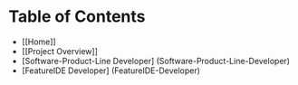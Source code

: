 # Table of Contents

* [[Home]]
* [[Project Overview]]
* [Software-Product-Line Developer] (Software-Product-Line-Developer)
* [FeatureIDE Developer] (FeatureIDE-Developer)